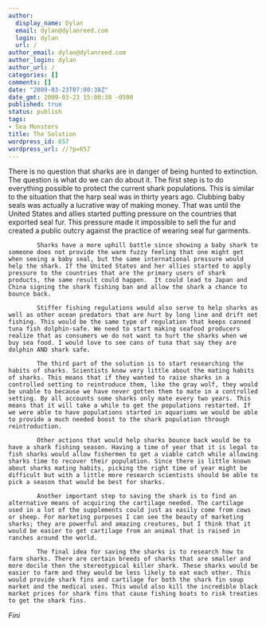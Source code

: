 ```yaml
---
author:
  display_name: Dylan
  email: dylan@dylanreed.com
  login: dylan
  url: /
author_email: dylan@dylanreed.com
author_login: dylan
author_url: /
categories: []
comments: []
date: "2009-03-23T07:00:38Z"
date_gmt: 2009-03-23 15:00:38 -0500
published: true
status: publish
tags:
- Sea Monsters
title: The Solution
wordpress_id: 657
wordpress_url: //?p=657
---
```


There is no question that sharks are in danger of being hunted to extinction. The question is what do we can do about it. The first step is to do everything possible to protect the current shark populations. This is similar to the situation that the harp seal was in thirty years ago. Clubbing baby seals was actually a lucrative way of making money. That was until the United States and allies started putting pressure on the countries that exported seal fur. This pressure made it impossible to sell the fur and created a public outcry against the practice of wearing seal fur garments.

            Sharks have a more uphill battle since showing a baby shark to someone does not provide the warm fuzzy feeling that one might get when seeing a baby seal, but the same international pressure would help the shark. If the United States and her allies started to apply pressure to the countries that are the primary users of shark products, the same result could happen.  It could lead to Japan and China signing the shark fishing ban and allow the shark a chance to bounce back.

            Stiffer fishing regulations would also serve to help sharks as well as other ocean predators that are hurt by long line and drift net fishing. This would be the same type of regulation that keeps canned tuna fish dolphin-safe. We need to start making seafood producers realize that as consumers we do not want to hurt the sharks when we buy sea food. I would love to see cans of tuna that say they are dolphin AND shark safe. 

            The third part of the solution is to start researching the habits of sharks. Scientists know very little about the mating habits of sharks. This means that if they wanted to raise sharks in a controlled setting to reintroduce them, like the gray wolf, they would be unable to because we have never gotten them to mate in a controlled setting. By all accounts some sharks only mate every two years. This means that it will take a while to get the populations restarted. If we were able to have populations started in aquariums we would be able to provide a much needed boost to the shark population through reintroduction.

            Other actions that would help sharks bounce back would be to have a shark fishing season. Having a time of year that it is legal to fish sharks would allow fishermen to get a viable catch while allowing sharks time to recover their population. Since there is little known about sharks mating habits, picking the right time of year might be difficult but with a little more research scientists should be able to pick a season that would be best for sharks.

            Another important step to saving the shark is to find an alternative means of acquiring the cartilage needed. The cartilage used in a lot of the supplements could just as easily come from cows or sheep. For marketing purposes I can see the beauty of marketing sharks; they are powerful and amazing creatures, but I think that it would be easier to get cartilage from an animal that is raised in ranches around the world.

            The final idea for saving the sharks is to research how to farm sharks. There are certain breeds of sharks that are smaller and more docile then the stereotypical killer shark. These sharks would be easier to farm and they would be less likely to eat each other. This would provide shark fins and cartilage for both the shark fin soup market and the medical uses. This would also kill the incredible black market prices for shark fins that cause fishing boats to risk treaties to get the shark fins.

_Fini_
